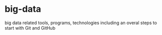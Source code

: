 # big-data
big data related tools, programs, technologies
including an overal steps to start with Git and GitHub
